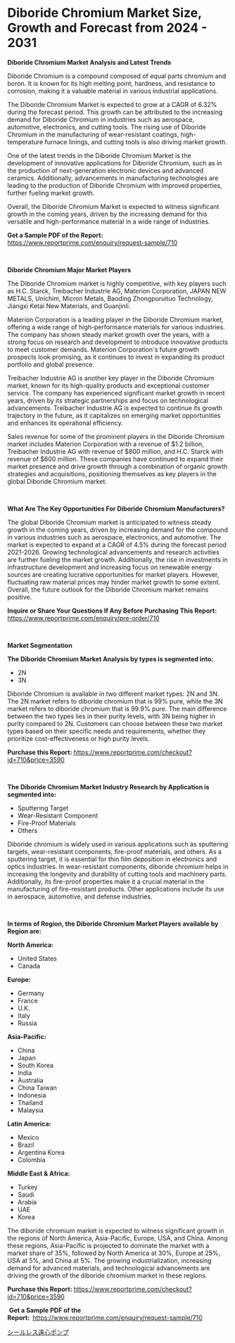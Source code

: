 <p><h1>Diboride Chromium Market Size, Growth and Forecast from 2024 - 2031</h1></p><p><strong>Diboride Chromium Market Analysis and Latest Trends</strong></p>
<p><p>Diboride Chromium is a compound composed of equal parts chromium and boron. It is known for its high melting point, hardness, and resistance to corrosion, making it a valuable material in various industrial applications.</p><p>The Diboride Chromium Market is expected to grow at a CAGR of 6.32% during the forecast period. This growth can be attributed to the increasing demand for Diboride Chromium in industries such as aerospace, automotive, electronics, and cutting tools. The rising use of Diboride Chromium in the manufacturing of wear-resistant coatings, high-temperature furnace linings, and cutting tools is also driving market growth.</p><p>One of the latest trends in the Diboride Chromium Market is the development of innovative applications for Diboride Chromium, such as in the production of next-generation electronic devices and advanced ceramics. Additionally, advancements in manufacturing technologies are leading to the production of Diboride Chromium with improved properties, further fueling market growth.</p><p>Overall, the Diboride Chromium Market is expected to witness significant growth in the coming years, driven by the increasing demand for this versatile and high-performance material in a wide range of industries.</p></p>
<p><strong>Get a Sample PDF of the Report:&nbsp;</strong> <a href="https://www.reportprime.com/enquiry/request-sample/710">https://www.reportprime.com/enquiry/request-sample/710</a></p>
<p>&nbsp;</p>
<p><strong>Diboride Chromium Major Market Players</strong></p>
<p><p>The Diboride Chromium market is highly competitive, with key players such as H.C. Starck, Treibacher Industrie AG, Materion Corporation, JAPAN NEW METALS, Unichim, Micron Metals, Baoding Zhongpuruituo Technology, Jiangxi Ketai New Materials, and Guanjinli.</p><p>Materion Corporation is a leading player in the Diboride Chromium market, offering a wide range of high-performance materials for various industries. The company has shown steady market growth over the years, with a strong focus on research and development to introduce innovative products to meet customer demands. Materion Corporation's future growth prospects look promising, as it continues to invest in expanding its product portfolio and global presence.</p><p>Treibacher Industrie AG is another key player in the Diboride Chromium market, known for its high-quality products and exceptional customer service. The company has experienced significant market growth in recent years, driven by its strategic partnerships and focus on technological advancements. Treibacher Industrie AG is expected to continue its growth trajectory in the future, as it capitalizes on emerging market opportunities and enhances its operational efficiency.</p><p>Sales revenue for some of the prominent players in the Diboride Chromium market includes Materion Corporation with a revenue of $1.2 billion, Treibacher Industrie AG with revenue of $800 million, and H.C. Starck with revenue of $600 million. These companies have continued to expand their market presence and drive growth through a combination of organic growth strategies and acquisitions, positioning themselves as key players in the global Diboride Chromium market.</p></p>
<p>&nbsp;</p>
<p><strong>What Are The Key Opportunities For Diboride Chromium Manufacturers?</strong></p>
<p><p>The global Diboride Chromium market is anticipated to witness steady growth in the coming years, driven by increasing demand for the compound in various industries such as aerospace, electronics, and automotive. The market is expected to expand at a CAGR of 4.5% during the forecast period 2021-2026. Growing technological advancements and research activities are further fueling the market growth. Additionally, the rise in investments in infrastructure development and increasing focus on renewable energy sources are creating lucrative opportunities for market players. However, fluctuating raw material prices may hinder market growth to some extent. Overall, the future outlook for the Diboride Chromium market remains positive.</p></p>
<p><strong>Inquire or Share Your Questions If Any Before Purchasing This Report:</strong> <a href="https://www.reportprime.com/enquiry/pre-order/710">https://www.reportprime.com/enquiry/pre-order/710</a></p>
<p>&nbsp;</p>
<p><strong>Market Segmentation</strong></p>
<p><strong>The Diboride Chromium Market Analysis by types is segmented into:</strong></p>
<p><ul><li>2N</li><li>3N</li></ul></p>
<p><p>Diboride Chromium is available in two different market types: 2N and 3N. The 2N market refers to diboride chromium that is 99% pure, while the 3N market refers to diboride chromium that is 99.9% pure. The main difference between the two types lies in their purity levels, with 3N being higher in purity compared to 2N. Customers can choose between these two market types based on their specific needs and requirements, whether they prioritize cost-effectiveness or high purity levels.</p></p>
<p><strong>Purchase this Report:&nbsp;</strong><a href="https://www.reportprime.com/checkout?id=710&price=3590">https://www.reportprime.com/checkout?id=710&price=3590</a></p>
<p>&nbsp;</p>
<p><strong>The Diboride Chromium Market Industry Research by Application is segmented into:</strong></p>
<p><ul><li>Sputtering Target</li><li>Wear-Resistant Component</li><li>Fire-Proof Materials</li><li>Others</li></ul></p>
<p><p>Diboride chromium is widely used in various applications such as sputtering targets, wear-resistant components, fire-proof materials, and others. As a sputtering target, it is essential for thin film deposition in electronics and optics industries. In wear-resistant components, diboride chromium helps in increasing the longevity and durability of cutting tools and machinery parts. Additionally, its fire-proof properties make it a crucial material in the manufacturing of fire-resistant products. Other applications include its use in aerospace, automotive, and defense industries.</p></p>
<p>&nbsp;</p>
<p><strong>In terms of Region, the Diboride Chromium Market Players available by Region are:</strong></p>
<p>
    <p> <strong> North America: </strong>
        <ul>
            <li>United States</li>
            <li>Canada</li>
        </ul>
        </p> 
    <p> <strong> Europe: </strong>
        <ul>
            <li>Germany</li>
            <li>France</li>
            <li>U.K.</li>
            <li>Italy</li>
            <li>Russia</li>
        </ul>
        </p> 
    <p> <strong> Asia-Pacific: </strong>
        <ul>
            <li>China</li>
            <li>Japan</li>
            <li>South Korea</li>
            <li>India</li>
            <li>Australia</li>
            <li>China Taiwan</li>
            <li>Indonesia</li>
            <li>Thailand</li>
            <li>Malaysia</li>
        </ul>
        </p> 
    <p> <strong> Latin America: </strong>
        <ul>
            <li>Mexico</li>
            <li>Brazil</li>
            <li>Argentina Korea</li>
            <li>Colombia</li>
        </ul>
        </p> 
    <p> <strong> Middle East & Africa: </strong>
        <ul>
            <li>Turkey</li>
            <li>Saudi</li>
            <li>Arabia</li>
            <li>UAE</li>
            <li>Korea</li>
        </ul>
    </p>
    </p>
<p><p>The diboride chromium market is expected to witness significant growth in the regions of North America, Asia-Pacific, Europe, USA, and China. Among these regions, Asia-Pacific is projected to dominate the market with a market share of 35%, followed by North America at 30%, Europe at 25%, USA at 5%, and China at 5%. The growing industrialization, increasing demand for advanced materials, and technological advancements are driving the growth of the diboride chromium market in these regions.</p></p>
<p><strong>Purchase this Report: </strong><a href="https://www.reportprime.com/checkout?id=710&price=3590">https://www.reportprime.com/checkout?id=710&price=3590</a></p>
<p>&nbsp;<strong>Get a Sample PDF of the Report:&nbsp;&nbsp;</strong><a href="https://www.reportprime.com/enquiry/request-sample/710">https://www.reportprime.com/enquiry/request-sample/710</a></p>
<p><strong></strong></p>
<p><p><a href="https://github.com/mohamedbakry57/Market-Research-Report-List-3/blob/main/22720942616.md">シールレス遠心ポンプ</a></p></p>